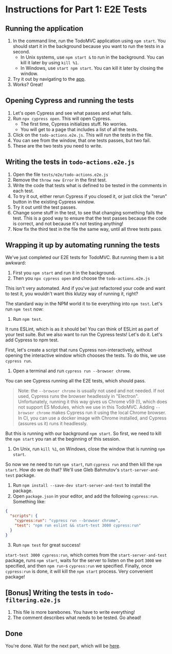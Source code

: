 # Instructions for Part 1: E2E Tests

## Running the application

1. In the command line, run the TodoMVC application using `npm start`.
   You should start it in the background because you want to run the tests in a second.
   * In Unix systems, use `npm start &` to run in the background.
     You can kill it later by using `kill %1`.
   * In Windows, use `start npm start`. You can kill it later by closing the window.
1. Try it out by navigating to the [app](http://localhost:3000).
1. Works? Great!

## Opening Cypress and running the tests

1. Let's open Cypress and see what passes and what fails.
1. Run `npx cypress open`. This will open Cypress.
   * The first time, Cypress initializes stuff. No worries.
   * You will get to a page that includes a list of all the tests.
1. Click on the `todo-actions.e2e.js`. This will run the tests in the file.
1. You can see from the window, that one tests passes, but two fail.
1. These are the two tests you need to write.

## Writing the tests in `todo-actions.e2e.js`

1. Open the file `tests/e2e/todo-actions.e2e.js`
1. Remove the `throw new Error` in the first test.
1. Write the code that tests what is defined to be tested in the comments in each test.
1. To try it out, either rerun Cypress if you closed it,
   or just click the "rerun" button in the existing Cypress window.
1. Try it out until the test passes.
1. Change some stuff in the test, to see that changing something fails the test.
   This is a good way to ensure that the test passes because the code is correct,
   and not because it's not testing anything!
1. Now fix the third test in the file the same way, until all three tests pass.

## Wrapping it up by automating running the tests

We've just completed our E2E tests for TodoMVC. But running them is a bit awkward:

1. First you `npm start` and run it in the background.
2. Then you `npx cypress open` and choose the `todo-actions.e2e.js`

This isn't very automated. And if you've just refactored your code and want to test it,
you wouldn't want this klutzy way of running it, right?

The standard way in the NPM world it to tie everything into `npm test`. Let's run `npm test` now:

1. Run `npm test`.

It runs ESLint, which is as it should be! You can think of ESLint as part of your test suite. But we also want
to run the Cypress tests! Let's do it.  Let's add Cypress to npm test.

First, let's create a script that runs Cypress non-interactively, without opening the interactive window which
chooses the tests. To do this, we use `cypress run`.

1. Open a terminal and run `cypress run --browser chrome`.

You can see Cypress running all the E2E tests, which should pass.

> Note: the `--browser chrome` is usually not used and not needed. If not used, Cypress runs the
> browser headlessly in "Electron". Unfortunately, running it this way gives us Chrome v59 (!),
> which does not support ES Modules, which we use in this TodoMVC. Adding `--browser chrome`
> makes Cypress run it using the local Chrome browser. In CI, you can use a docker image
> with Chrome installed, and Cypress (assures us it) runs it headlessly.

But this is running with our background `npm start`. So first, we need to kill the `npm start` you ran at the beginning of this
session.

1. On Unix, run `kill %1`, on Windows, close the window that is running `npm start`.

So now we ne need to run `npm start`, run `cypress run` and then kill the `npm start`. How do we do that? We'll use Gleb Bahmutov's `start-server-and-test` package.

1. Run `npm install --save-dev start-server-and-test` to install the package.
1. Open `package.json` in your editor, and add the following `cypress:run`. Something like:

```json
{
  "scripts": {
    "cypress:run": "cypress run --browser chrome",
    "test": "npm run eslint && start-test 3000 cypress:run"
  }
}
```

<!-- markdownlint-disable MD029 -->

3. Run `npm test` for great success!

<!-- markdownlint-enable MD029 -->

`start-test 3000 cypress:run`, which comes from the `start-server-and-test` package, runs `npm start`, waits for the server to listen on the port `3000` we specified, and then `npm run`-s `cypress:run` we specified. Finally, once `cypress:run` is done,
it will kill the `npm start` process. Very convenient package!

## [Bonus] Writing the tests in `todo-filtering.e2e.js`

1. This file is more barebones. You have to write everything!
1. The comment describes what needs to be tested. Go ahead!

## Done

You're done. Wait for the next part, which will be
[here](./2-visual-regression-tests-instructions.md).
